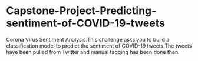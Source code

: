 # Capstone-Project-Predicting-sentiment-of-COVID-19-tweets

Corona Virus Sentiment Analysis.This challenge asks you to build a classification model to predict the sentiment of COVID-19 tweets.The tweets have been pulled from Twitter and manual tagging has been done then.
